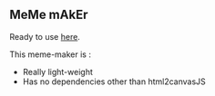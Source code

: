 ## MeMe mAkEr

Ready to use [here](http://meme.vocuzi.in/).

This meme-maker is : 

- Really light-weight
- Has no dependencies other than html2canvasJS
